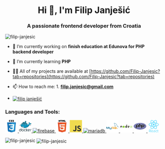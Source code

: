 <h1 align="center">Hi 👋, I'm Filip Janješić</h1>
<h3 align="center">A passionate frontend developer from Croatia</h3>

<p align="left"> <img src="https://komarev.com/ghpvc/?username=filip-janjesic&label=Profile%20views&color=0e75b6&style=flat" alt="filip-janjesic" /> </p>

- 🔭 I’m currently working on **finish education at Edunova for PHP backend developer**

- 🌱 I’m currently learning **PHP**

- 👨‍💻 All of my projects are available at [https://github.com/Filip-Janjesic?tab=repositories](https://github.com/Filip-Janjesic?tab=repositories)

- 📫 How to reach me: 1. **filip.janjesic@gmail.com**
- <a href="https://www.linkedin.com/in/filip-janje%C5%A1i%C4%87-387a57259/" target="blank"><img align="center" src="https://raw.githubusercontent.com/rahuldkjain/github-profile-readme-generator/master/src/images/icons/Social/linked-in-alt.svg" alt="filip janješić" height="30" width="40" /></a>

<h3 align="left">Languages and Tools:</h3>
<p align="left"> <a href="https://www.w3schools.com/css/" target="_blank" rel="noreferrer"> <img src="https://raw.githubusercontent.com/devicons/devicon/master/icons/css3/css3-original-wordmark.svg" alt="css3" width="40" height="40"/> </a> <a href="https://www.docker.com/" target="_blank" rel="noreferrer"> <img src="https://raw.githubusercontent.com/devicons/devicon/master/icons/docker/docker-original-wordmark.svg" alt="docker" width="40" height="40"/> </a> <a href="https://firebase.google.com/" target="_blank" rel="noreferrer"> <img src="https://www.vectorlogo.zone/logos/firebase/firebase-icon.svg" alt="firebase" width="40" height="40"/> </a> <a href="https://www.w3.org/html/" target="_blank" rel="noreferrer"> <img src="https://raw.githubusercontent.com/devicons/devicon/master/icons/html5/html5-original-wordmark.svg" alt="html5" width="40" height="40"/> </a> <a href="https://developer.mozilla.org/en-US/docs/Web/JavaScript" target="_blank" rel="noreferrer"> <img src="https://raw.githubusercontent.com/devicons/devicon/master/icons/javascript/javascript-original.svg" alt="javascript" width="40" height="40"/> </a> <a href="https://mariadb.org/" target="_blank" rel="noreferrer"> <img src="https://www.vectorlogo.zone/logos/mariadb/mariadb-icon.svg" alt="mariadb" width="40" height="40"/> </a> <a href="https://www.mysql.com/" target="_blank" rel="noreferrer"> <img src="https://raw.githubusercontent.com/devicons/devicon/master/icons/mysql/mysql-original-wordmark.svg" alt="mysql" width="40" height="40"/> </a> <a href="https://nodejs.org" target="_blank" rel="noreferrer"> <img src="https://raw.githubusercontent.com/devicons/devicon/master/icons/nodejs/nodejs-original-wordmark.svg" alt="nodejs" width="40" height="40"/> </a> <a href="https://www.php.net" target="_blank" rel="noreferrer"> <img src="https://raw.githubusercontent.com/devicons/devicon/master/icons/php/php-original.svg" alt="php" width="40" height="40"/> </a> <a href="https://reactjs.org/" target="_blank" rel="noreferrer"> <img src="https://raw.githubusercontent.com/devicons/devicon/master/icons/react/react-original-wordmark.svg" alt="react" width="40" height="40"/> </a> </p>

<p><img align="left" src="https://github-readme-stats.vercel.app/api/top-langs?username=filip-janjesic&show_icons=true&locale=en&layout=compact" alt="filip-janjesic" /></p>

<p>&nbsp;<img align="center" src="https://github-readme-stats.vercel.app/api?username=filip-janjesic&show_icons=true&locale=en" alt="filip-janjesic" /></p>




<!---
Filip-Janjesic/Filip-Janjesic is a ✨ special ✨ repository because its `README.md` (this file) appears on your GitHub profile.
You can click the Preview link to take a look at your changes.
--->
